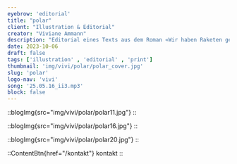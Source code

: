 ```yaml
---
eyebrow: 'editorial'
title: "polar"
client: "Illustration & Editorial"
creator: "Viviane Ammann"
description: "Editorial eines Texts aus dem Roman «Wir haben Raketen geangelt» von Karen Köhler."
date: 2023-10-06
draft: false
tags: ['illustration' , 'editorial' , 'print']
thumbnail: 'img/vivi/polar/polar_cover.jpg'
slug: 'polar'
logo-nav: 'vivi'
song: '25.05.16_ii3.mp3'
block: false
---
```






::blogImg{src="img/vivi/polar/polar11.jpg"}
::

::blogImg{src="img/vivi/polar/polar16.jpg"}
::

::blogImg{src="img/vivi/polar/polar20.jpg"}
::






::ContentBtn{href="/kontakt"}
kontakt
::



